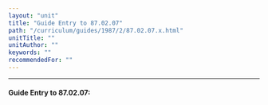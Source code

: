 ```yaml
---
layout: "unit"
title: "Guide Entry to 87.02.07"
path: "/curriculum/guides/1987/2/87.02.07.x.html"
unitTitle: ""
unitAuthor: ""
keywords: ""
recommendedFor: ""
---
```

<body>
<hr/>
<h4>
Guide Entry to 87.02.07:
</h4>
</body>